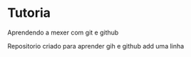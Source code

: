 # Tutoria 
 Aprendendo a mexer com git e github

Repositorio criado para aprender gih e github
add uma linha
